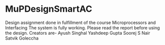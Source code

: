 # MuPDesignSmartAC
Design assignment done in fulfillment of the course Microprocessors and Interfacing
The system is fully working. Please read the report before using the design.
Creators are-
Ayush Singhal
Yashdeep Gupta
Soorej S Nair
Satvik Goleccha
